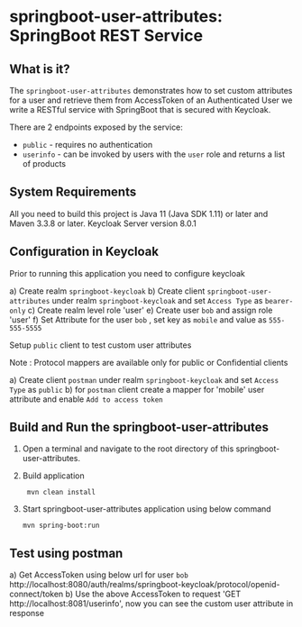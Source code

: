 springboot-user-attributes: SpringBoot REST Service
====================================================

What is it?
-----------

The `springboot-user-attributes` demonstrates how to set custom attributes for a user
and retrieve them from AccessToken of an Authenticated User
we write a RESTful service with SpringBoot that is secured with <span>Keycloak</span>.

There are 2 endpoints exposed by the service:

* `public` - requires no authentication
* `userinfo` - can be invoked by users with the `user` role and returns a list of products


System Requirements
-------------------

All you need to build this project is Java 11 (Java SDK 1.11) or later and Maven 3.3.8 or later.
Keycloak Server version 8.0.1

Configuration in <span>Keycloak</span>
--------------------------------------

Prior to running this application you need to configure keycloak

a) Create realm `springboot-keycloak`
b) Create client `springboot-user-attributes` under realm `springboot-keycloak` and set `Access Type` as `bearer-only`
c) Create realm level role 'user'
e) Create user `bob` and assign role 'user'
f) Set Attribute for the user `bob` , set key as `mobile` and value as `555-555-5555`

 Setup `public` client to test custom user attributes

 Note : Protocol mappers are available only for public or Confidential clients

 a) Create client `postman` under realm `springboot-keycloak` and set `Access Type` as `public`
 b) for `postman` client create a mapper for 'mobile' user attribute and enable `Add to access token`


Build and Run the springboot-user-attributes
--------------------------------------------

1. Open a terminal and navigate to the root directory of this springboot-user-attributes.

2. Build application
   ```
    mvn clean install
    ```
2. Start springboot-user-attributes application using below command

   ````
   mvn spring-boot:run

   ````


 Test using postman
 ------------------

 a) Get AccessToken using below url for user `bob`
    http://localhost:8080/auth/realms/springboot-keycloak/protocol/openid-connect/token
 b) Use the above AccessToken to request  'GET http://localhost:8081/userinfo', now you can see the custom user attribute in response
